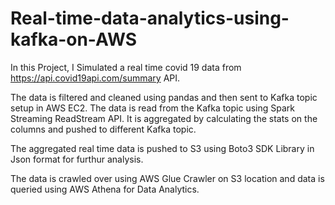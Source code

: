 # Real-time-data-analytics-using-kafka-on-AWS

In this Project, I Simulated a real time covid 19 data from https://api.covid19api.com/summary API.

The data is filtered and cleaned using pandas and then sent to Kafka topic setup in AWS EC2.
The data is read from the Kafka topic using Spark Streaming ReadStream API. It is aggregated by calculating the stats on the columns and pushed to different Kafka topic.

The aggregated real time data is pushed to S3 using Boto3 SDK Library in Json format for furthur analysis.

The data is crawled over using AWS Glue Crawler on S3 location and data is queried using AWS Athena for Data Analytics.
